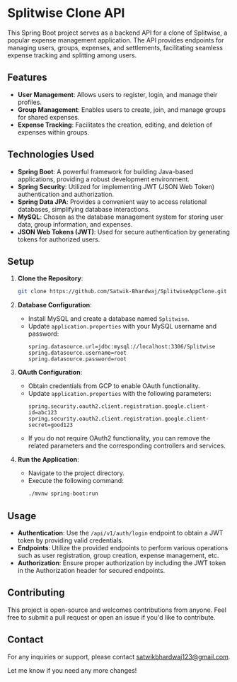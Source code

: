 # Splitwise Clone API

This Spring Boot project serves as a backend API for a clone of Splitwise, a popular expense management application. The API provides endpoints for managing users, groups, expenses, and settlements, facilitating seamless expense tracking and splitting among users.

## Features

- **User Management**: Allows users to register, login, and manage their profiles.
- **Group Management**: Enables users to create, join, and manage groups for shared expenses.
- **Expense Tracking**: Facilitates the creation, editing, and deletion of expenses within groups.

## Technologies Used

- **Spring Boot**: A powerful framework for building Java-based applications, providing a robust development environment.
- **Spring Security**: Utilized for implementing JWT (JSON Web Token) authentication and authorization.
- **Spring Data JPA**: Provides a convenient way to access relational databases, simplifying database interactions.
- **MySQL**: Chosen as the database management system for storing user data, group information, and expenses.
- **JSON Web Tokens (JWT)**: Used for secure authentication by generating tokens for authorized users.

## Setup

1. **Clone the Repository**:
   ```bash
   git clone https://github.com/Satwik-Bhardwaj/SplitwiseAppClone.git
   ```

2. **Database Configuration**:
    - Install MySQL and create a database named `Splitwise`.
    - Update `application.properties` with your MySQL username and password:
      ```properties
      spring.datasource.url=jdbc:mysql://localhost:3306/Splitwise
      spring.datasource.username=root
      spring.datasource.password=root
      ```

3. **OAuth Configuration**:
    - Obtain credentials from GCP to enable OAuth functionality.
    - Update `application.properties` with the following parameters:
      ```properties
      spring.security.oauth2.client.registration.google.client-id=abc123
      spring.security.oauth2.client.registration.google.client-secret=good123
      ```
    - If you do not require OAuth2 functionality, you can remove the related parameters and the corresponding controllers and services.

4. **Run the Application**:
    - Navigate to the project directory.
    - Execute the following command:
      ```bash
      ./mvnw spring-boot:run
      ```

[//]: # (5. **API Documentation**:)

[//]: # (    - Access the API documentation at `http://localhost:8080/swagger-ui.html`.)

## Usage

- **Authentication**: Use the `/api/v1/auth/login` endpoint to obtain a JWT token by providing valid credentials.
- **Endpoints**: Utilize the provided endpoints to perform various operations such as user registration, group creation, expense management, etc.
- **Authorization**: Ensure proper authorization by including the JWT token in the Authorization header for secured endpoints.

## Contributing

This project is open-source and welcomes contributions from anyone. Feel free to submit a pull request or open an issue if you'd like to contribute.

## Contact

For any inquiries or support, please contact satwikbhardwaj123@gmail.com.

Let me know if you need any more changes!

